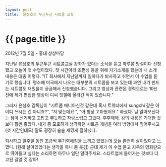 ```yaml
---
layout: post
title:  윤성호의 두근두근 시트콤 교실
---
```


{{ page.title }}
================

<p class="meta">2012년 7월 5일 - 홍대 상상마당</p>

지난달 윤성호의 두근두근 시트콤교실 강좌가 있다는 소식을 듣고 하루쯤 망설이다 신청했고 오늘이 첫 수업이었다. 첫 시간이라 조편성 등을 위해 자기소개를 했는데 내 소개 내용은 대충 이렇다. "IT 회사에서 지난달까지 일하다가 퇴사하고 쉬면서 이 수업을 듣기로 했습니다. 평소에 미국에서 나오는 대부분의 시트콤을 보고 있는데 과연 내가 만드는 시트콤도 재밌을지 궁금해서 신청했습니다. 그리고 영상과 관련된 경력으로는 10년 전에 제가 편집한 영상이 디씨 힛겔에 올라간 적이 있습니다."

그러자 윤성호 감독님이 "시트콤 매니아신것 같은데 혹시 트위터에서 sungchi 같은 아이디 쓰시는 건 아니죠?", "저 맞는데요.", "아 항상 고마웠어요." 하셨다. 날 알아보신다는 점이 신기하고 고맙고 뿌듯하고 자랑스럽고 그랬다. 후후헤헤. 강의 내용은 기대한 것보다 훨씬 좋았다. 내가 좀 모호하게 생각하던 시트콤 개념을 여러 방향에서 짚어주시고(첫 시간인데도) 말도 굉장히 술술 재밌게 잘하셨다. 

퇴사하고 일주일 동안 조금씩 무기력해짐을 느끼고 있었는데 오늘 완전히 살아있다고 느꼈다. (원래 살아있었다는 생각을 하니 좀 웃김) 근데 제가 이 수업 듣고 지옥의 영화판으로 뛰어들고 싶다는 소리하면 아무나 일단 말려주세요. 스타트업에 들어가는 것보다 더 고된 길일 것 같아!